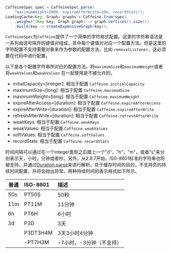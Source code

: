 ```java
CaffeineSpec spec = CaffeineSpec.parse(
    "maximumWeight=1000, expireAfterWrite=10m, recordStats");
LoadingCache<Key, Graph> graphs = Caffeine.from(spec)
    .weigher((Key key, Graph graph) -> graph.vertices().size())
    .build(key -> createExpensiveGraph(key));
```

`CaffeineSpec`为`Caffeine`提供了一个简单的字符格式配置。这里的字符串语法是一系列由逗号隔开的键值对组成，其中每个键值对对应一个配置方法。但是这里的字符配置不支持需要对象来作为参数的配置方法，比如 `removalListener`，这必须要在代码中进行配置。       

以下是各个配置字符串所对应的配置方法。将`maximumSize`和`maximumWeight`或者将`weakValues`和`weakValues` 在一起使用是不被允许的。      

 - initialCapacity=[integer]: 相当于配置 `Caffeine.initialCapacity`
 - maximumSize=[long]: 相当于配置 `Caffeine.maximumSize`
 - maximumWeight=[long]: 相当于配置 `Caffeine.maximumWeight`
 - expireAfterAccess=[duration]: 相当于配置 `Caffeine.expireAfterAccess`
 - expireAfterWrite=[duration]: 相当于配置 `Caffeine.expireAfterWrite`
 - refreshAfterWrite=[duration]: 相当于配置 `Caffeine.refreshAfterWrite`
 - weakKeys: 相当于配置 `Caffeine.weakKeys`
 - weakValues: 相当于配置 `Caffeine.weakValues`
 - softValues: 相当于配置 `Caffeine.softValues`
 - recordStats: 相当于配置 `Caffeine.recordStats`

时间间隔可以通过在一个integer类型之后跟上一个"d"，"h"，"m"，或者"s"来分别表示天，小时，分钟或者秒。另外，从2.8.7开始，ISO-8601标准的字符串也将被支持，并通过[Duration.parse](https://docs.oracle.com/javase/8/docs/api/java/time/Duration.html#parse-java.lang.CharSequence-)来进行解析。处于缓存时间的目的，不支持负的持续时间配置，并将会抛出异常。两种持续时间的表示格式如下所示。     

| 普通 | ISO-8601 | 描述
|--------|:--------|:------------|
| 50s    |  PT50S   | 50秒                    |
| 11m    |  PT11M   | 11分钟                  |
|  6h    |  PT6H    | 6小时                   |
|  3d    |  P3D     | 3天                     |
|        |  P3DT3H4M| 3天3小时4分钟           |
|        | -PT7H3M  | -7小时，-3分钟（不支持）|